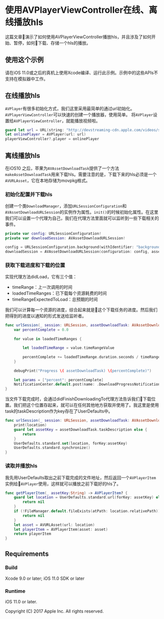 # 使用AVPlayerViewController在线、离线播放hls

这篇文章演示了如何使用AVPlayerViewController播放hls，并且涉及了如何开始、暂停，如何下载、存储一个hls的播放。

## 使用这个示例

请在iOS 11.0或之后的真机上使用Xcode编译、运行此示例。示例中的这些APIs不支持在模拟器中工作。

## 在线播放hls
`AVPlayer`有很多初始化方式，我们这里采用最简单的通过url初始化。
`AVPlayerViewController`可以快速的创建一个播放器，使用简单。
将`AVPlayer`设置给`AVPlayerViewController`，就能播放视频啦。
```swift
guard let url = URL(string: "http://devstreaming-cdn.apple.com/videos/streaming/examples/bipbop_4x3/bipbop_4x3_variant.m3u8") else { return }
let onlinePlayer = AVPlayer(url: url)
playerViewController?.player = onlinePlayer
```
## 离线播放hls
在iOS10 之后，苹果为`AVAssetDownloadTask`提供了一个方法`makeAssetDownloadTask`用来下载hls。需要注意的是，下载下来的hls必须是一个`AVURLAsset`，它在本地存储为movpkg格式。
### 初始化配置并下载hls
创建一个类`DownloadManager`，添加`URLSessionConfiguration`和`AVAssetDownloadURLSession`的实例作为属性。`init()`的时候初始化属性。在这里我们可以设置一个代理为自己，我们在代理方法里面就可以监听到一些下载相关的事件。
```swift
private var config: URLSessionConfiguration!
private var downloadSession: AVAssetDownloadURLSession!

config = URLSessionConfiguration.background(withIdentifier: "background")
downloadSession = AVAssetDownloadURLSession(configuration: config, assetDownloadDelegate: self, delegateQueue: OperationQueue.main)
```
### 获取下载进度和下载的位置
实现代理方法didLoad，它有三个值：
- timeRange：上一次调用的时间
- loadedTimeRanges：已下载每个资源耗费的时间
- timeRangeExpectedToLoad：总预期的时间

我们可以计算每一个资源的进度，综合起来就是这个下载任务的进度。然后我们把得到的进度以通知的形式发送给监听者。
```swift
func urlSession(_ session: URLSession, assetDownloadTask: AVAssetDownloadTask, didLoad timeRange: CMTimeRange, totalTimeRangesLoaded loadedTimeRanges: [NSValue], timeRangeExpectedToLoad: CMTimeRange) {
    var percentComplete = 0.0
        
    for value in loadedTimeRanges {
        
        let loadedTimeRange = value.timeRangeValue
        
        percentComplete += loadedTimeRange.duration.seconds / timeRangeExpectedToLoad.duration.seconds
    }
    
    debugPrint("Progress \( assetDownloadTask) \(percentComplete)")
    
    let params = ["percent": percentComplete]
    NotificationCenter.default.post(name: .DownloadProgressNotification, object: nil, userInfo: params)
}
```
当文件下载完成时，会通过didFinishDownloadingTo代理方法告诉我们下载位置。我们把这个位置存起来，就可以在任何其他地方获取并使用了。我这里是使用task的taskDescription作为key存在了UserDefaults中。
```swift
func urlSession(_ session: URLSession, assetDownloadTask: AVAssetDownloadTask, didFinishDownloadingTo location: URL) {
    print(location)
    guard let assetKey = assetDownloadTask.taskDescription else {
        return
    }
    UserDefaults.standard.set(location, forKey:assetKey)
    UserDefaults.standard.synchronize()
}
```
### 读取并播放hls
我先用UserDefaults取出之前下载完成的文件地址，然后返回一个`AVPlayerItem`实例给`AVPlayer`使用，这样就可以播放之前下载好的hls了。
```swift
func getPlayerItem(_ assetKey:String) -> AVPlayerItem? {
    guard let location = UserDefaults.standard.url(forKey: assetKey) else {
        return nil
    }
    if (!FileManager.default.fileExists(atPath: location.relativePath)) {
        return nil
    }
    let asset = AVURLAsset(url: location)
    let playerItem = AVPlayerItem(asset: asset)
    return playerItem
}
```
 
## Requirements

### Build

Xcode 9.0 or later; iOS 11.0 SDK or later

### Runtime

iOS 11.0 or later.

Copyright (C) 2017 Apple Inc. All rights reserved.
